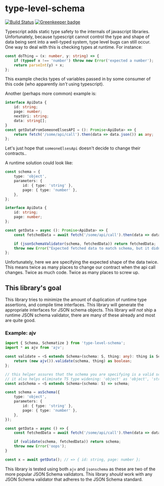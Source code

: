 # type-level-schema

[![Build Status](https://travis-ci.org/andnp/type-level-schema.svg?branch=master)](https://travis-ci.org/andnp/type-level-schema)
[![Greenkeeper badge](https://badges.greenkeeper.io/andnp/type-level-schema.svg)](https://greenkeeper.io/)

Typescript adds static type safety to the internals of javascript libraries.
Unfortunately, because typescript cannot control the type and shape of data being sent into a well-typed system, type level bugs can still occur.
One way to deal with this is checking types at runtime.
For instance:
```typescript
const doThing = (x: number, y: string) => {
    if (typeof x !== 'number') throw new Error('expected a number');
    return parseInt(y) + x;
};
```
This example checks types of variables passed in by some consumer of this code (who apparently _isn't_ using typescript).

Another (perhaps more common) example is:
```typescript
interface ApiData {
    id: string;
    page: number;
    nextUri: string;
    data: string[];
}
const getDataFromSomeoneElsesAPI = (): Promise<ApiData> => {
    return fetch('/some/api/call').then(data => data.json()) as any;
};
```

Let's just hope that `someoneElsesApi` doesn't decide to change their contracts..

A runtime solution could look like:
```typescript
const schema = {
    type: 'object',
    parameters: {
        id: { type: 'string' },
        page: { type: 'number' },
    },
};

interface ApiData {
    id: string;
    page: number;
};

const getData = async (): Promise<ApiData> => {
    const fetchedData = await fetch('/some/api/call').then(data => data.json()) as any;

    if (jsonSchemaValidator(schema, fetchedData)) return fetchedData;
    throw new Error("Expected fetched data to match schema, but it didn't :(");
};
```

Unfortunately, here we are specifying the expected shape of the data twice.
This means twice as many places to change our contract when the api call changes.
Twice as much code.
Twice as many places to screw up.

## This library's goal

This library tries to minimize the amount of duplication of runtime type assertions, and compile time interfaces.
This library will generate the appropriate interfaces for JSON schema objects.
This library _will not_ ship a runtime JSON schema validator, there are many of these already and most are quite good.

### Example: ajv
```typescript
import { Schema, Schematize } from 'type-level-schema';
import * as ajv from 'ajv';

const validate = <S extends Schema>(schema: S, thing: any): thing is Schematize<S> => {
    return (new ajv()).validate(schema, thing) as boolean;
};

// this helper assures that the schema you are specifying is a valid schema using compile-time types
// it also helps eliminate TS type widening: 'object' as 'object', 'string' as 'string', etc.
const asSchema = <S extends Schema>(schema: S) => schema;

const schema = asSchema({
    type: 'object',
    parameters: {
        id: { type: 'string' },
        page: { type: 'number' },
    },
});

const getData = async () => {
    const fetchedData = await fetch('/some/api/call').then(data => data.json()) as any;

    if (validate(schema, fetchedData)) return schema;
    throw new Error('oops');
}

const x = await getData(); // => { id: string, page: number };
```

This library is tested using both `ajv` and `jsonschema` as these are two of the more popular JSON Schema validators.
This library _should_ work with any JSON Schema validator that adheres to the JSON Schema standard.
